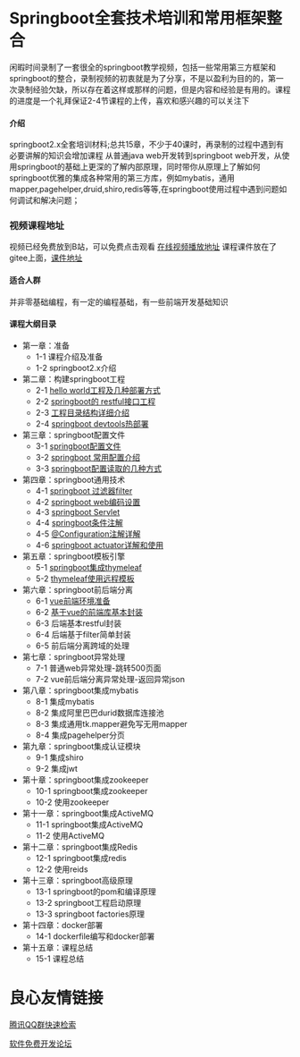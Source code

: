 # Springboot全套技术培训和常用框架整合

闲暇时间录制了一套很全的springboot教学视频，包括一些常用第三方框架和springboot的整合，录制视频的初衷就是为了分享，不是以盈利为目的的，第一次录制经验欠缺，所以存在着这样或那样的问题，但是内容和经验是有用的。课程的进度是一个礼拜保证2-4节课程的上传，喜欢和感兴趣的可以关注下
#### 介绍
springboot2.x全套培训材料;总共15章，不少于40课时，再录制的过程中遇到有必要讲解的知识会增加课程
从普通java web开发转到springboot web开发，从使用springboot的基础上更深的了解内部原理，同时带你从原理上了解如何springboot优雅的集成各种常用的第三方库，例如mybatis，通用mapper,pagehelper,druid,shiro,redis等等,在springboot使用过程中遇到问题如何调试和解决问题；
### 视频课程地址
视频已经免费放到B站，可以免费点击观看 [在线视频播放地址](https://www.bilibili.com/video/av73773399/)
课程课件放在了gitee上面，[课件地址](https://gitee.com/qlshouyu/Train-Springboot2x)

#### 适合人群
并非零基础编程，有一定的编程基础，有一些前端开发基础知识

#### 课程大纲目录
- 第一章：准备
  - 1-1 课程介绍及准备
  - 1-2 springboot2.x介绍
- 第二章：构建springboot工程
  - 2-1 [hello world工程及几种部署方式](第二章/2-1helloWorld工程及几种部署方式/README.md)
  - 2-2 [springboot的 restful接口工程](第二章/2-2springboot的restful接口工程/README.md)
  - 2-3 [工程目录结构详细介绍](第二章/2-3工程目录结构详细介绍/README.md)
  - 2-4 [springboot devtools热部署](第二章/2-4devtools热部署/README.md)
- 第三章：springboot配置文件
  - 3-1 [springboot配置文件](第三章/3-1springboot配置文件/README.md)
  - 3-2 [springboot 常用配置介绍](第三章/3-2springboot常用配置介绍/README.md)
  - 3-3 [springboot配置读取的几种方式](第三章/3-3springboot配置读取的几种方式/README.md)
- 第四章：springboot通用技术
  - 4-1 [springboot 过滤器filter](第四章/4-1springboot过滤器filter/README.md)
  - 4-2 [springboot web编码设置](第四章/4-2springbootweb编码设置/README.md)
  - 4-3 [springboot Servlet](第四章/4-3springboot使用Servlet/README.md)
  - 4-4 [springboot条件注解](第四章/4-4springboot条件注解/README.md)
  - 4-5 [@Configuration注解详解](第四章/4-5Configuration注解详解/README.md)
  - 4-6 [springboot actuator详解和使用](第四章/4-6springboot的actuator详解和使用/README.md)
- 第五章：springboot模板引擎
  - 5-1 [springboot集成thymeleaf](第五章/5-1springboot集成thymeleaf/README.md)
  - 5-2 [thymeleaf使用远程模板](第五章/5-2thymeleaf使用远程模板/README.md)
- 第六章：springboot前后端分离
  - 6-1 [vue前端环境准备](第六章/6-1vue前端环境准备/README.md)
  - 6-2 [基于vue的前端库基本封装](第六章/6-2基于vue的前端库基本封装/README.md)
  - 6-3 后端基本restful封装
  - 6-4 后端基于filter简单封装
  - 6-5 前后端分离跨域的处理
- 第七章：springboot异常处理
  - 7-1 普通web异常处理-跳转500页面
  - 7-2 vue前后端分离异常处理-返回异常json
- 第八章：springboot集成mybatis
  - 8-1 集成mybatis
  - 8-2 集成阿里巴巴durid数据库连接池
  - 8-3 集成通用tk.mapper避免写无用mapper
  - 8-4 集成pagehelper分页
- 第九章：springboot集成认证模块
  - 9-1 集成shiro
  - 9-2 集成jwt
- 第十章：springboot集成zookeeper
  - 10-1 springboot集成zookeeper
  - 10-2 使用zookeeper
- 第十一章：springboot集成ActiveMQ
  - 11-1 springboot集成ActiveMQ
  - 11-2 使用ActiveMQ
- 第十二章：springboot集成Redis
  - 12-1 springboot集成redis
  - 12-2 使用reids
- 第十三章：springboot高级原理
  - 13-1 springboot的pom和编译原理
  - 13-2 springboot工程启动原理
  - 13-3 springboot factories原理
- 第十四章：docker部署
  - 14-1 dockerfile编写和docker部署
- 第十五章：课程总结
  - 15-1 课程总结



 # 良心友情链接

[腾讯QQ群快速检索](http://u.720life.cn/s/8cf73f7c)

[软件免费开发论坛](http://u.720life.cn/s/bbb01dc0)